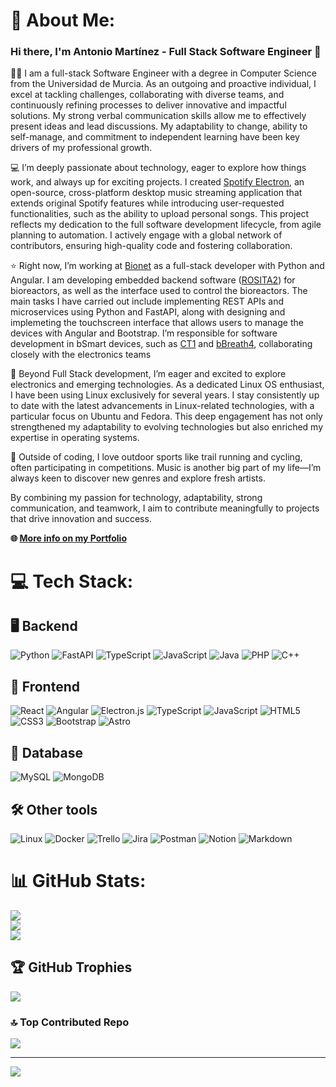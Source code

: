 # 💫 About Me:
### Hi there, I'm Antonio Martínez - Full Stack Software Engineer 👋

🚶🏻 I am a full-stack Software Engineer with a degree in Computer Science from the Universidad de Murcia. As an outgoing and proactive individual, I excel at tackling challenges, collaborating with diverse teams, and continuously refining processes to deliver innovative and impactful solutions. My strong verbal communication skills allow me to effectively present ideas and lead discussions. My adaptability to change, ability to self-manage, and commitment to independent learning have been key drivers of my professional growth.

💻 I’m deeply passionate about technology, eager to explore how things work, and always up for exciting projects. I created [Spotify Electron](https://github.com/AntonioMrtz/SpotifyElectron), an open-source, cross-platform desktop music streaming application that extends original Spotify features while introducing user-requested functionalities, such as the ability to upload personal songs. This project reflects my dedication to the full software development lifecycle, from agile planning to automation. I actively engage with a global network of contributors, ensuring high-quality code and fostering collaboration.


⭐ Right now, I’m working at [Bionet](https://bionet.com/) as a full-stack developer with Python and Angular. I am developing embedded backend software ([ROSITA2](https://bionet.com/software/rosita/)) for bioreactors, as well as the interface used to control the bioreactors. The main tasks I have carried out include implementing REST APIs and microservices using Python and FastAPI, along with designing and implemeting the touchscreen interface that allows users to manage the devices with Angular and Bootstrap. I’m responsible for software development in bSmart devices, such as [CT1](https://bionet.com/bioreactors/ct-1/) and [bBreath4](https://bionet.com/bioreactor-modules/bbreath/), collaborating closely with the electronics teams


🌟 Beyond Full Stack development, I’m eager and excited to explore electronics and emerging technologies. As a dedicated Linux OS enthusiast, I have been using Linux exclusively for several years. I stay consistently up to date with the latest advancements in Linux-related technologies, with a particular focus on Ubuntu and Fedora. This deep engagement has not only strengthened my adaptability to evolving technologies but also enriched my expertise in operating systems.


🥊 Outside of coding, I love outdoor sports like trail running and cycling, often participating in competitions. Music is another big part of my life—I’m always keen to discover new genres and explore fresh artists.

By combining my passion for technology, adaptability, strong communication, and teamwork, I aim to contribute meaningfully to projects that drive innovation and success.

<b>🌐 [More info on my Portfolio](https://antoniomrtz.github.io/Portfolio/)</b>

# 💻 Tech Stack:

## 🖥 Backend

![Python](https://img.shields.io/badge/python-3670A0?style=for-the-badge&logo=python&logoColor=ffdd54)
![FastAPI](https://img.shields.io/badge/FastAPI-005571?style=for-the-badge&logo=fastapi)
![TypeScript](https://img.shields.io/badge/typescript-%23007ACC.svg?style=for-the-badge&logo=typescript&logoColor=white)
![JavaScript](https://img.shields.io/badge/javascript-%23323330.svg?style=for-the-badge&logo=javascript&logoColor=%23F7DF1E)
![Java](https://img.shields.io/badge/java-%23ED8B00.svg?style=for-the-badge&logo=java&logoColor=white)
![PHP](https://img.shields.io/badge/php-%23777BB4.svg?style=for-the-badge&logo=php&logoColor=white)
![C++](https://img.shields.io/badge/c++-%2300599C.svg?style=for-the-badge&logo=c%2B%2B&logoColor=white)

## 🎨 Frontend

![React](https://img.shields.io/badge/react-%2320232a.svg?style=for-the-badge&logo=react&logoColor=%2361DAFB)
![Angular](https://img.shields.io/badge/angular-%23DD1B16.svg?style=for-the-badge&logo=angular&logoColor=white)
![Electron.js](https://img.shields.io/badge/Electron-191970?style=for-the-badge&logo=Electron&logoColor=white)
![TypeScript](https://img.shields.io/badge/typescript-%23007ACC.svg?style=for-the-badge&logo=typescript&logoColor=white)
![JavaScript](https://img.shields.io/badge/javascript-%23323330.svg?style=for-the-badge&logo=javascript&logoColor=%23F7DF1E)
![HTML5](https://img.shields.io/badge/html5-%23E34F26.svg?style=for-the-badge&logo=html5&logoColor=white)
![CSS3](https://img.shields.io/badge/css3-%231572B6.svg?style=for-the-badge&logo=css3&logoColor=white)
![Bootstrap](https://img.shields.io/badge/bootstrap-%23563D7C.svg?style=for-the-badge&logo=bootstrap&logoColor=white)
![Astro](https://img.shields.io/badge/astro-%23D42029.svg?style=for-the-badge&logo=astro&logoColor=white)

## 💾 Database

![MySQL](https://img.shields.io/badge/mysql-%2300f.svg?style=for-the-badge&logo=mysql&logoColor=white)
![MongoDB](https://img.shields.io/badge/MongoDB-%234ea94b.svg?style=for-the-badge&logo=mongodb&logoColor=white)

## 🛠️ Other tools
![Linux](https://img.shields.io/badge/Linux-FCC624?style=for-the-badge&logo=linux&logoColor=black)
![Docker](https://img.shields.io/badge/docker-%230db7ed.svg?style=for-the-badge&logo=docker&logoColor=white)
![Trello](https://img.shields.io/badge/Trello-%23026AA7.svg?style=for-the-badge&logo=Trello&logoColor=white)
![Jira](https://img.shields.io/badge/Jira-%23026AA7.svg?style=for-the-badge&logo=Jira&logoColor=white)
![Postman](https://img.shields.io/badge/Postman-FF6C37?style=for-the-badge&logo=postman&logoColor=white)
![Notion](https://img.shields.io/badge/Notion-%23000000.svg?style=for-the-badge&logo=notion&logoColor=white)
![Markdown](https://img.shields.io/badge/markdown-%23000000.svg?style=for-the-badge&logo=markdown&logoColor=white)



# 📊 GitHub Stats:
![](https://github-readme-stats.vercel.app/api?username=AntonioMrtz&theme=dark&hide_border=false&include_all_commits=false&count_private=true)<br/>
![](https://github-readme-streak-stats.herokuapp.com/?user=AntonioMrtz&theme=dark&hide_border=false)<br/>
![](https://github-readme-stats.vercel.app/api/top-langs/?username=AntonioMrtz&theme=dark&hide_border=false&include_all_commits=false&count_private=true&layout=compact)

## 🏆 GitHub Trophies
![](https://github-profile-trophy.vercel.app/?username=AntonioMrtz&theme=radical&no-frame=false&no-bg=true&margin-w=4)

### 🔝 Top Contributed Repo
![](https://github-contributor-stats.vercel.app/api?username=AntonioMrtz&limit=5&theme=dark&combine_all_yearly_contributions=true)

---
[![](https://visitcount.itsvg.in/api?id=AntonioMrtz&icon=9&color=0)](https://visitcount.itsvg.in)

